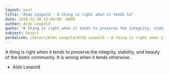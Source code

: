 ```yaml
---
layout: post
title: "Aldo Leopold - A thing is right when it tends to"
date: 2024-12-28 12:00:00 -0000
author: Aldo Leopold
quote: "A thing is right when it tends to preserve the integrity, stability, and beauty of the biotic community. It is wrong when it tends otherwise."
subject: Desert
permalink: /Desert/Aldo Leopold/Aldo Leopold - A thing is right when it tends to
---
```


A thing is right when it tends to preserve the integrity, stability, and beauty of the biotic community. It is wrong when it tends otherwise.

- Aldo Leopold
